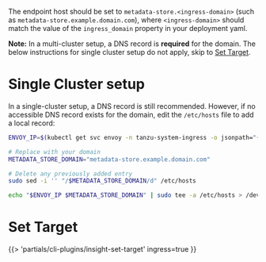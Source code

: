 <!-- Configure certificate and end point for insight cli when ingress is enabled -->

The endpoint host should be set to `metadata-store.<ingress-domain>` (such as `metadata-store.example.domain.com`), where `<ingress-domain>` should match the value of the `ingress_domain` property in your deployment yaml.

**Note:** In a multi-cluster setup, a DNS record is **required** for the domain. The below instructions for single cluster setup do not apply, skip to [Set Target](#set-target).

# Single Cluster setup

In a single-cluster setup, a DNS record is still recommended. However, if no accessible DNS record exists for the domain, edit the `/etc/hosts` file to add a local record:

```bash
ENVOY_IP=$(kubectl get svc envoy -n tanzu-system-ingress -o jsonpath="{.status.loadBalancer.ingress[0].ip}")

# Replace with your domain
METADATA_STORE_DOMAIN="metadata-store.example.domain.com"

# Delete any previously added entry
sudo sed -i '' "/$METADATA_STORE_DOMAIN/d" /etc/hosts

echo "$ENVOY_IP $METADATA_STORE_DOMAIN" | sudo tee -a /etc/hosts > /dev/null
```

# <a id='set-target'></a>Set Target

{{> 'partials/cli-plugins/insight-set-target' ingress=true }}